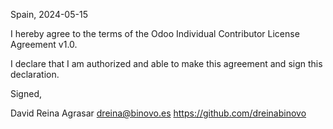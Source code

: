 Spain, 2024-05-15

I hereby agree to the terms of the Odoo Individual Contributor License
Agreement v1.0.

I declare that I am authorized and able to make this agreement and sign this
declaration.

Signed,

David Reina Agrasar dreina@binovo.es https://github.com/dreinabinovo